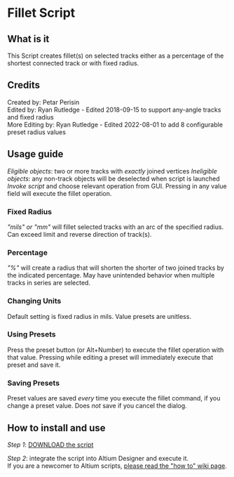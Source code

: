 # Fillet Script

## What is it
This Script creates fillet(s) on selected tracks either as a percentage of the shortest connected track or with fixed radius.


## Credits
Created by: Petar Perisin\
Edited by: Ryan Rutledge - Edited 2018-09-15 to support any-angle tracks and fixed radius\
More Editing by: Ryan Rutledge - Edited 2022-08-01 to add 8 configurable preset radius values


## Usage guide
_Eligible objects_: two or more tracks with _exactly_ joined vertices
_Ineligible objects_: any non-track objects will be deselected when script is launched
_Invoke script_ and choose relevant operation from GUI. Pressing <Enter> in any value field will execute the fillet operation.
### Fixed Radius
_"mils" or "mm"_ will fillet selected tracks with an arc of the specified radius. Can exceed limit and reverse direction of track(s).
### Percentage
_"%"_ will create a radius that will shorten the shorter of two joined tracks by the indicated percentage. May have unintended behavior when multiple tracks in series are selected.
### Changing Units
Default setting is fixed radius in mils. Value presets are unitless.
### Using Presets
Press the preset button (or Alt+Number) to execute the fillet operation with that value. Pressing <Enter> while editing a preset will immediately execute that preset and save it.
### Saving Presets
Preset values are saved _every_ time you execute the fillet command, if you change a preset value. Does _not_ save if you cancel the dialog.


## How to install and use
_Step 1_: [DOWNLOAD the script](https://minhaskamal.github.io/DownGit/#/home?url=https://github.com/Altium-Designer-addons/scripts-libraries/tree/master/Scripts%20-%20PCB/Fillet)

_Step 2_: integrate the script into Altium Designer and execute it.\
If you are a newcomer to Altium scripts, [please read the "how to" wiki page](https://github.com/Altium-Designer-addons/scripts-libraries/wiki/HowTo_execute_scripts).
